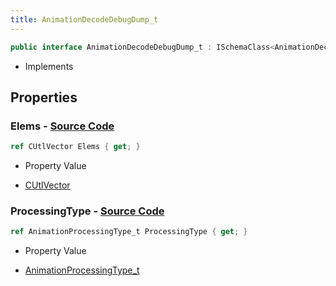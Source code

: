 ```yaml
---
title: AnimationDecodeDebugDump_t
---
```


```csharp
public interface AnimationDecodeDebugDump_t : ISchemaClass<AnimationDecodeDebugDump_t>, ISchemaField, ISchemaClass, INativeHandle
```

- Implements

## Properties

### **Elems** - [Source Code](https://github.com/swiftly-solution/swiftlys2/blob/main/managed/src/SwiftlyS2.Generated/Schemas/Interfaces/AnimationDecodeDebugDump_t.cs#L19)

```csharp
ref CUtlVector Elems { get; }
```

- Property Value

- [CUtlVector](/docs/api/)

### **ProcessingType** - [Source Code](https://github.com/swiftly-solution/swiftlys2/blob/main/managed/src/SwiftlyS2.Generated/Schemas/Interfaces/AnimationDecodeDebugDump_t.cs#L16)

```csharp
ref AnimationProcessingType_t ProcessingType { get; }
```

- Property Value

- [AnimationProcessingType_t](/docs/api/shared/schemadefinitions/animationprocessingtype_t)

